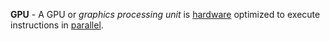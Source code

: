 **GPU** - A GPU or *graphics processing unit* is [hardware](/docs/definitions/Hardware) optimized to execute instructions in [parallel](docs/definitions/Parallel.md).
